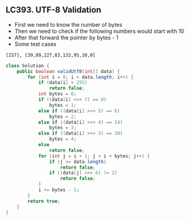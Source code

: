 ## LC393. UTF-8 Validation
+ First we need to know the number of bytes  
+ Then we need to check if the following numbers would start with 10
+ After that forward the pointer by bytes - 1
+ Some test cases
```
[237], [39,89,227,83,132,95,10,0]
```

```java
class Solution {
    public boolean validUtf8(int[] data) {
        for (int i = 0; i < data.length; i++) {
            if (data[i] > 255)
                return false;
            int bytes = 0;
            if ((data[i] >>> 7) == 0)
                bytes = 1;
            else if ((data[i] >>> 5) == 6)
                bytes = 2;
            else if ((data[i] >>> 4) == 14)
                bytes = 3;
            else if ((data[i] >>> 3) == 30)
                bytes = 4;
            else
                return false;
            for (int j = i + 1; j < i + bytes; j++) {
                if (j >= data.length)
                    return false;
                if ((data[j] >>> 6) != 2)
                    return false;
            }
            i += bytes - 1;
        }
        return true;
    }
}
```
